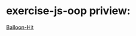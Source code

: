 # exercise-js-oop priview:
[Balloon-Hit](https://1103409364.github.io/exercise-js-oop/Balloon-Hit/index.html)
<br>
